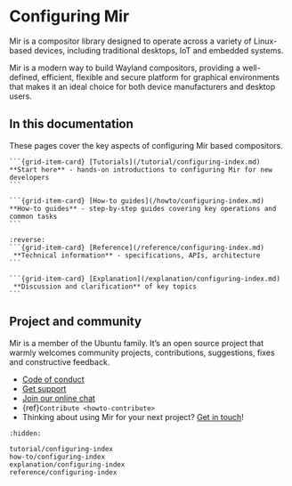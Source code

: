 # Configuring Mir

Mir is a compositor library designed to operate across a variety of Linux-based
devices, including traditional desktops, IoT and embedded systems.

Mir is a modern way to build Wayland compositors, providing
a well-defined, efficient, flexible and secure platform for graphical environments
that makes it an ideal choice for both device manufacturers and desktop users.

## In this documentation

These pages cover the key aspects of configuring Mir based compositors. 

````{grid} 1 1 2 2
```{grid-item-card} [Tutorials](/tutorial/configuring-index.md)
**Start here** - hands-on introductions to configuring Mir for new developers
```

```{grid-item-card} [How-to guides](/howto/configuring-index.md)
**How-to guides** - step-by-step guides covering key operations and common tasks
```
````
````{grid} 1 1 2 2
:reverse:
```{grid-item-card} [Reference](/reference/configuring-index.md)
 **Technical information** - specifications, APIs, architecture
```

```{grid-item-card} [Explanation](/explanation/configuring-index.md)
 **Discussion and clarification** of key topics
```
````

## Project and community

Mir is a member of the Ubuntu family. It’s an open source project that warmly welcomes community projects, contributions, suggestions, fixes and constructive feedback.

* [Code of conduct](https://ubuntu.com/community/ethos/code-of-conduct)
* [Get support](https://discourse.ubuntu.com/c/mir/15)
* [Join our online chat](https://matrix.to/#/#mir-server:matrix.org)
* {ref}`Contribute <howto-contribute>`
* Thinking about using Mir for your next project? [Get in touch](https://canonical.com/mir)!


```{toctree}
:hidden:

tutorial/configuring-index
how-to/configuring-index
explanation/configuring-index
reference/configuring-index
```
